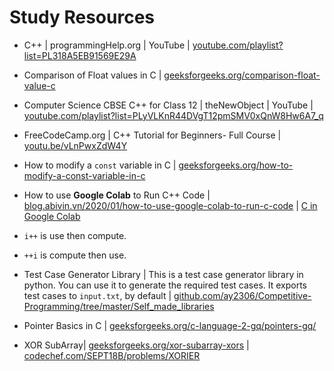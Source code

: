 # Study Resources

- C++ | programmingHelp.org | YouTube | [youtube.com/playlist?list=PL318A5EB91569E29A](https://www.youtube.com/playlist?list=PL318A5EB91569E29A)

- Comparison of Float values in C | [geeksforgeeks.org/comparison-float-value-c](https://www.geeksforgeeks.org/comparison-float-value-c/)

- Computer Science CBSE C++ for Class 12 | theNewObject | YouTube | [youtube.com/playlist?list=PLyVLKnR44DVgT12pmSMV0xQnW8Hw6A7_q](https://www.youtube.com/playlist?list=PLyVLKnR44DVgT12pmSMV0xQnW8Hw6A7_q)

- FreeCodeCamp.org | C++ Tutorial for Beginners- Full Course | [youtu.be/vLnPwxZdW4Y](https://youtu.be/vLnPwxZdW4Y)

- How to modify a `const` variable in C | [geeksforgeeks.org/how-to-modify-a-const-variable-in-c](https://www.geeksforgeeks.org/how-to-modify-a-const-variable-in-c/)

- How to use **Google Colab** to Run C++ Code | [blog.abivin.vn/2020/01/how-to-use-google-colab-to-run-c-code](https://blog.abivin.vn/2020/01/how-to-use-google-colab-to-run-c-code.html?m=1) | [C in Google Colab](/C_CPP_Sig/C_in_Google_Colab.jpg)

- `i++` is use then compute.
- `++i` is compute then use.

- Test Case Generator Library | This is a test case generator library in python. You can use it to generate the required test cases. It exports test cases to `input.txt`, by default | [github.com/ay2306/Competitive-Programming/tree/master/Self_made_libraries](https://github.com/ay2306/Competitive-Programming/tree/master/Self_made_libraries)

- Pointer Basics in C | [geeksforgeeks.org/c-language-2-gq/pointers-gq/](https://www.geeksforgeeks.org/c-language-2-gq/pointers-gq/)

- XOR SubArray| [geeksforgeeks.org/xor-subarray-xors](https://www.geeksforgeeks.org/xor-subarray-xors/) | [codechef.com/SEPT18B/problems/XORIER](https://www.codechef.com/SEPT18B/problems/XORIER)
